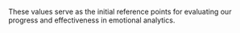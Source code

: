 These values serve as the initial reference points for evaluating our progress and effectiveness in emotional analytics.